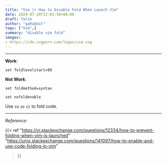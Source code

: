 ```yaml
---
title: "Vim |> How to Disable Fold When Launch Vim"
date: 2020-07-20T12:03:50+08:00
draft: false
author: "qaRabbit"
tags: ["Vim",]
summary: "disable vim fold"
images:
- https://cdn.svgporn.com/logos/vim.svg
---
```


<hr>


**Work**:

`set foldlevelstart=99` 

**Not Work**:

`set foldmethod=syntax`

`set nofoldenable`

Use `za` `zo` `zi` to fold code.

<hr>

*Reference*:

{{< ref 
"https://vi.stackexchange.com/questions/12334/how-to-prevent-folding-when-vim-is-launched"
"https://unix.stackexchange.com/questions/141097/how-to-enable-and-use-code-folding-in-vim"
 >}}

